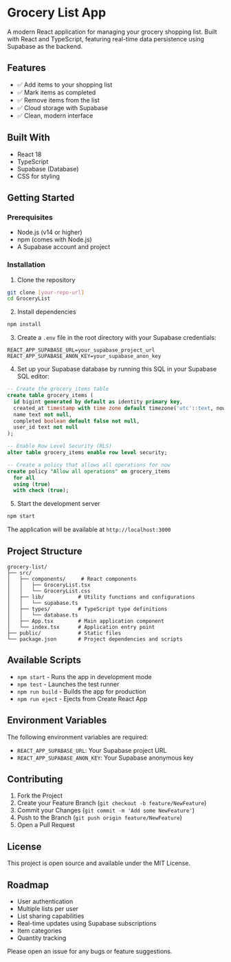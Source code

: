 # Grocery List App

A modern React application for managing your grocery shopping list. Built with React and TypeScript, featuring real-time data persistence using Supabase as the backend.

## Features

- ✅ Add items to your shopping list
- ✅ Mark items as completed
- ✅ Remove items from the list
- ✅ Cloud storage with Supabase
- ✅ Clean, modern interface

## Built With

- React 18
- TypeScript
- Supabase (Database)
- CSS for styling

## Getting Started

### Prerequisites

- Node.js (v14 or higher)
- npm (comes with Node.js)
- A Supabase account and project

### Installation

1. Clone the repository
```bash
git clone [your-repo-url]
cd GroceryList
```

2. Install dependencies
```bash
npm install
```

3. Create a `.env` file in the root directory with your Supabase credentials:
```
REACT_APP_SUPABASE_URL=your_supabase_project_url
REACT_APP_SUPABASE_ANON_KEY=your_supabase_anon_key
```

4. Set up your Supabase database by running this SQL in your Supabase SQL editor:
```sql
-- Create the grocery_items table
create table grocery_items (
  id bigint generated by default as identity primary key,
  created_at timestamp with time zone default timezone('utc'::text, now()) not null,
  name text not null,
  completed boolean default false not null,
  user_id text not null
);

-- Enable Row Level Security (RLS)
alter table grocery_items enable row level security;

-- Create a policy that allows all operations for now
create policy "Allow all operations" on grocery_items
  for all
  using (true)
  with check (true);
```

5. Start the development server
```bash
npm start
```

The application will be available at `http://localhost:3000`

## Project Structure

```
grocery-list/
├── src/
│   ├── components/     # React components
│   │   ├── GroceryList.tsx
│   │   └── GroceryList.css
│   ├── lib/           # Utility functions and configurations
│   │   └── supabase.ts
│   ├── types/         # TypeScript type definitions
│   │   └── database.ts
│   ├── App.tsx        # Main application component
│   └── index.tsx      # Application entry point
├── public/            # Static files
└── package.json       # Project dependencies and scripts
```

## Available Scripts

- `npm start` - Runs the app in development mode
- `npm test` - Launches the test runner
- `npm run build` - Builds the app for production
- `npm run eject` - Ejects from Create React App

## Environment Variables

The following environment variables are required:

- `REACT_APP_SUPABASE_URL`: Your Supabase project URL
- `REACT_APP_SUPABASE_ANON_KEY`: Your Supabase anonymous key

## Contributing

1. Fork the Project
2. Create your Feature Branch (`git checkout -b feature/NewFeature`)
3. Commit your Changes (`git commit -m 'Add some NewFeature'`)
4. Push to the Branch (`git push origin feature/NewFeature`)
5. Open a Pull Request

## License

This project is open source and available under the MIT License.

## Roadmap

- User authentication
- Multiple lists per user
- List sharing capabilities
- Real-time updates using Supabase subscriptions
- Item categories
- Quantity tracking

Please open an issue for any bugs or feature suggestions.
